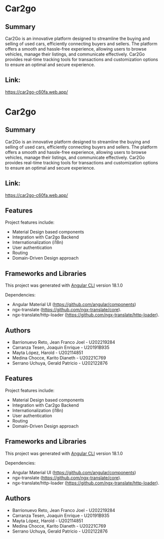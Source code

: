 # Car2go

## Summary
Car2Go is an innovative platform designed to streamline the buying and selling of used cars, efficiently connecting buyers and sellers. The platform offers a smooth and hassle-free experience, allowing users to browse vehicles, manage their listings, and communicate effectively. Car2Go provides real-time tracking tools for transactions and customization options to ensure an optimal and secure experience.

## Link:
https://car2go-c60fa.web.app/
# Car2go

## Summary
Car2Go is an innovative platform designed to streamline the buying and selling of used cars, efficiently connecting buyers and sellers. The platform offers a smooth and hassle-free experience, allowing users to browse vehicles, manage their listings, and communicate effectively. Car2Go provides real-time tracking tools for transactions and customization options to ensure an optimal and secure experience.

## Link:
https://car2go-c60fa.web.app/

## Features

Project features include:
- Material Design based components
- Integration with Car2go Backend
- Internationalization (i18n)
- User authentication
- Routing
- Domain-Driven Design approach

## Frameworks and Libraries

This project was generated with [Angular CLI](https://github.com/angular/angular-cli) version 18.1.0

Dependencies:
- Angular Material UI (https://github.com/angular/components)
- ngx-translate (https://github.com/ngx-translate/core).
- ngx-translate/http-loader (https://github.com/ngx-translate/http-loader).

## Authors
- Barrionuevo Reto, Jean Franco Joel - U202219284
- Carranza Tesen, Joaquin Enrique - U20191B935
- Mayta López, Harold - U202114851
- Medina Chocce, Karito Dianeth - U20221C769
- Serrano Uchuya, Gerald Patricio - U202122876

## Features

Project features include:
- Material Design based components
- Integration with Car2go Backend
- Internationalization (i18n)
- User authentication
- Routing
- Domain-Driven Design approach

## Frameworks and Libraries

This project was generated with [Angular CLI](https://github.com/angular/angular-cli) version 18.1.0

Dependencies:
- Angular Material UI (https://github.com/angular/components)
- ngx-translate (https://github.com/ngx-translate/core).
- ngx-translate/http-loader (https://github.com/ngx-translate/http-loader).

## Authors
- Barrionuevo Reto, Jean Franco Joel - U202219284
- Carranza Tesen, Joaquin Enrique - U20191B935
- Mayta López, Harold - U202114851
- Medina Chocce, Karito Dianeth - U20221C769
- Serrano Uchuya, Gerald Patricio - U202122876
